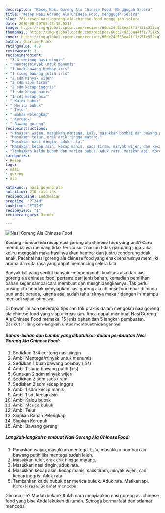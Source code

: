 ```yaml
---
description: "Resep Nasi Goreng Ala Chinese Food, Menggugah Selera"
title: "Resep Nasi Goreng Ala Chinese Food, Menggugah Selera"
slug: 769-resep-nasi-goreng-ala-chinese-food-menggugah-selera
date: 2020-08-29T05:43:18.921Z
image: https://img-global.cpcdn.com/recipes/60dc24d258ea4ff1/751x532cq70/nasi-goreng-ala-chinese-food-foto-resep-utama.jpg
thumbnail: https://img-global.cpcdn.com/recipes/60dc24d258ea4ff1/751x532cq70/nasi-goreng-ala-chinese-food-foto-resep-utama.jpg
cover: https://img-global.cpcdn.com/recipes/60dc24d258ea4ff1/751x532cq70/nasi-goreng-ala-chinese-food-foto-resep-utama.jpg
author: Charlie Frank
ratingvalue: 4.9
reviewcount: 3
recipeingredient:
- "3-4 centong nasi dingin"
- " Mentegaminyak untuk menumis"
- "1 buah bawang bombay iris"
- "1 siung bawang putih iris"
- "2 sdm minyak wijen"
- "2 sdm saos tiram"
- "2 sdm kecap inggris"
- "1 sdm kecap manis"
- "1 sdt kecap asin"
- " Kaldu bubuk"
- " Merica bubuk"
- " Telur"
- " Bahan Pelengkap"
- " Kerupuk"
- " Bawang goreng"
recipeinstructions:
- "Panaskan wajan, masukkan mentega. Lalu, masukkan bombai dan bawang putih jika mentega sudah leleh."
- "Masukkan telur, orak arik hingga matang."
- "Masukkan nasi dingin, aduk rata."
- "Masukkan kecap asin, kecap manis, saos tiram, minyak wijen, dan kecap inggris. Aduk rata"
- "Tambahkan kaldu bubuk dan merica bubuk. Aduk rata. Matikan api. Koreksi rasa. Selamat mencoba!"
categories:
- Resep
tags:
- nasi
- goreng
- ala

katakunci: nasi goreng ala 
nutrition: 210 calories
recipecuisine: Indonesian
preptime: "PT34M"
cooktime: "PT32M"
recipeyield: "1"
recipecategory: Dinner

---
```



![Nasi Goreng Ala Chinese Food](https://img-global.cpcdn.com/recipes/60dc24d258ea4ff1/751x532cq70/nasi-goreng-ala-chinese-food-foto-resep-utama.jpg)

Sedang mencari ide resep nasi goreng ala chinese food yang unik? Cara membuatnya memang tidak terlalu sulit namun tidak gampang juga. Jika keliru mengolah maka hasilnya akan hambar dan justru cenderung tidak enak. Padahal nasi goreng ala chinese food yang enak seharusnya memiliki aroma dan cita rasa yang dapat memancing selera kita.



Banyak hal yang sedikit banyak mempengaruhi kualitas rasa dari nasi goreng ala chinese food, pertama dari jenis bahan, kemudian pemilihan bahan segar sampai cara membuat dan menghidangkannya. Tak perlu pusing jika hendak menyiapkan nasi goreng ala chinese food enak di mana pun anda berada, karena asal sudah tahu triknya maka hidangan ini mampu menjadi sajian istimewa.


Di bawah ini ada beberapa tips dan trik praktis dalam mengolah nasi goreng ala chinese food yang siap dikreasikan. Anda dapat membuat Nasi Goreng Ala Chinese Food memakai 15 jenis bahan dan 5 langkah pembuatan. Berikut ini langkah-langkah untuk membuat hidangannya.

<!--inarticleads1-->

##### Bahan-bahan dan bumbu yang dibutuhkan dalam pembuatan Nasi Goreng Ala Chinese Food:

1. Sediakan 3-4 centong nasi dingin
1. Ambil  Mentega/minyak untuk menumis
1. Sediakan 1 buah bawang bombay (iris)
1. Ambil 1 siung bawang putih (iris)
1. Gunakan 2 sdm minyak wijen
1. Sediakan 2 sdm saos tiram
1. Sediakan 2 sdm kecap inggris
1. Ambil 1 sdm kecap manis
1. Ambil 1 sdt kecap asin
1. Ambil  Kaldu bubuk
1. Ambil  Merica bubuk
1. Ambil  Telur
1. Siapkan  Bahan Pelengkap
1. Siapkan  Kerupuk
1. Ambil  Bawang goreng




<!--inarticleads2-->

##### Langkah-langkah membuat Nasi Goreng Ala Chinese Food:

1. Panaskan wajan, masukkan mentega. Lalu, masukkan bombai dan bawang putih jika mentega sudah leleh.
1. Masukkan telur, orak arik hingga matang.
1. Masukkan nasi dingin, aduk rata.
1. Masukkan kecap asin, kecap manis, saos tiram, minyak wijen, dan kecap inggris. Aduk rata
1. Tambahkan kaldu bubuk dan merica bubuk. Aduk rata. Matikan api. Koreksi rasa. Selamat mencoba!




Gimana nih? Mudah bukan? Itulah cara menyiapkan nasi goreng ala chinese food yang bisa Anda lakukan di rumah. Semoga bermanfaat dan selamat mencoba!
